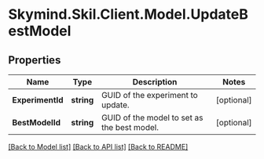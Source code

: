# Skymind.Skil.Client.Model.UpdateBestModel
## Properties

Name | Type | Description | Notes
------------ | ------------- | ------------- | -------------
**ExperimentId** | **string** | GUID of the experiment to update. | [optional] 
**BestModelId** | **string** | GUID of the model to set as the best model. | [optional] 

[[Back to Model list]](../README.md#documentation-for-models) [[Back to API list]](../README.md#documentation-for-api-endpoints) [[Back to README]](../README.md)

